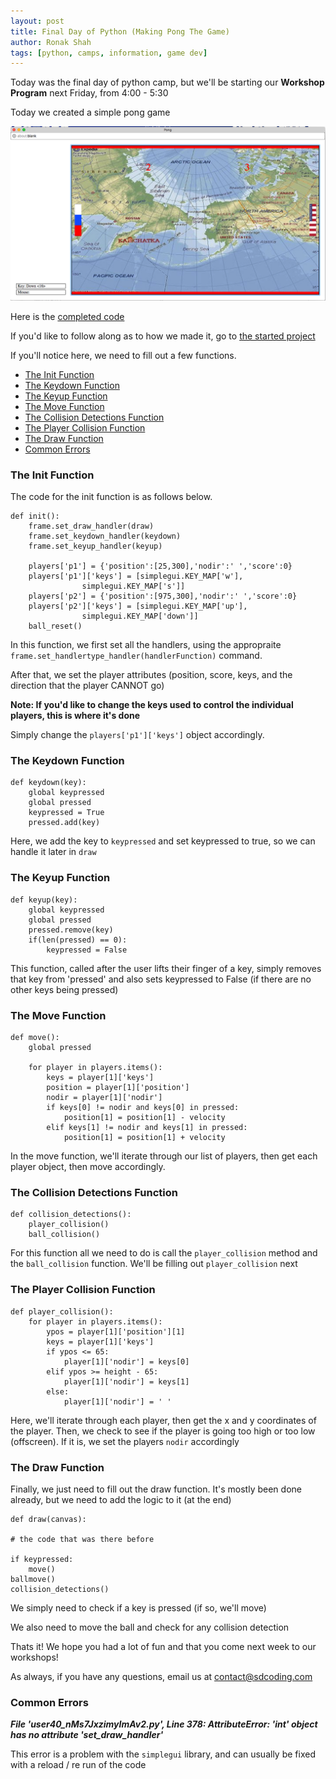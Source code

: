 ```yaml
---
layout: post
title: Final Day of Python (Making Pong The Game)
author: Ronak Shah
tags: [python, camps, information, game dev]
---
```


Today was the final day of python camp, but we'll be starting our **Workshop Program** next Friday, from 4:00 - 5:30

Today we created a simple pong game

![Pong Game](/images/pongpicture.png)

Here is the [completed code](http://www.codeskulptor.org/#user43_zDvmJQ4kXW_0.py)

If you'd like to follow along as to how we made it, go to [the started project](http://www.codeskulptor.org/#user43_CnuKuZxRuJ_0.py)

If you'll notice here, we need to fill out a few functions. 

- [The Init Function](#the-init-function)
- [The Keydown Function](#the-keydown-function)
- [The Keyup Function](#the-keyup-function)
- [The Move Function](#the-move-function)
- [The Collision Detections Function](#the-collision-detections-function)
- [The Player Collision Function](#the-player-collision-function)
- [The Draw Function](#the-draw-function)
- [Common Errors](#common-errors)


### The Init Function

The code for the init function is as follows below.

	def init():
	    frame.set_draw_handler(draw)
	    frame.set_keydown_handler(keydown)
	    frame.set_keyup_handler(keyup)
	    
	    players['p1'] = {'position':[25,300],'nodir':' ','score':0}
	    players['p1']['keys'] = [simplegui.KEY_MAP['w'],
	                simplegui.KEY_MAP['s']]
	    players['p2'] = {'position':[975,300],'nodir':' ','score':0}
	    players['p2']['keys'] = [simplegui.KEY_MAP['up'],
	                simplegui.KEY_MAP['down']]
	    ball_reset()
	    
In this function, we first set all the handlers, using the appropraite `frame.set_handlertype_handler(handlerFunction)` command.

After that, we set the player attributes (position, score, keys, and the direction that the player CANNOT go)

**Note: If you'd like to change the keys used to control the individual players, this is where it's done**

Simply change the `players['p1']['keys']` object accordingly.

### The Keydown Function

	def keydown(key):
	    global keypressed
	    global pressed
	    keypressed = True
	    pressed.add(key)

Here, we add the key to `keypressed` and set keypressed to true, so we can handle it later in `draw`

### The Keyup Function

	def keyup(key):
	    global keypressed
	    global pressed
	    pressed.remove(key)
	    if(len(pressed) == 0):
	        keypressed = False
This function, called after the user lifts their finger of a key, simply removes that key from 'pressed' and also sets keypressed to False (if there are no other keys being pressed)

### The Move Function

	def move():
	    global pressed
	    
	    for player in players.items():
	        keys = player[1]['keys']
	        position = player[1]['position']
	        nodir = player[1]['nodir']
	        if keys[0] != nodir and keys[0] in pressed:
	            position[1] = position[1] - velocity
	        elif keys[1] != nodir and keys[1] in pressed:
	            position[1] = position[1] + velocity


In the move function, we'll iterate through our list of players, then get each player object, then move accordingly.

### The Collision Detections Function
            
	def collision_detections():
	    player_collision()
	    ball_collision()

For this function all we need to do is call the `player_collision` method and the `ball_collision` function. We'll be filling out `player_collision` next


### The Player Collision Function
		
	def player_collision():
	    for player in players.items():
	        ypos = player[1]['position'][1]
	        keys = player[1]['keys']
	        if ypos <= 65:
	            player[1]['nodir'] = keys[0]
	        elif ypos >= height - 65:
	            player[1]['nodir'] = keys[1]
	        else:
	            player[1]['nodir'] = ' '

Here, we'll iterate through each player, then get the x and y coordinates of the player. Then, we check to see if the player is going too high or too low (offscreen). If it is, we set the players `nodir` accordingly

### The Draw Function

Finally, we just need to fill out the draw function. It's mostly been done already, but we need to add the logic to it (at the end)

	def draw(canvas):
	
	# the code that was there before
	
	if keypressed:
        move()
    ballmove()
    collision_detections()
    
We simply need to check if a key is pressed (if so, we'll move)

We also need to move the ball and check for any collision detection


Thats it! We hope you had a lot of fun and that you come next week to our workshops!

As always, if you have any questions, email us at [contact@sdcoding.com](mailto:contact@sdcoding.com)


### Common Errors

***File 'user40_nMs7JxzimyImAv2.py', Line 378: AttributeError: 'int' object has no attribute 'set_draw_handler'***

This error is a problem with the `simplegui` library, and can usually be fixed with a reload / re run of the code

